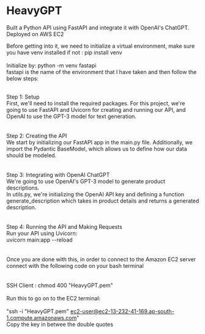 # HeavyGPT
Built a Python API using FastAPI and integrate it with OpenAI's ChatGPT. Deployed on AWS EC2


Before getting into it, we need to initialize a virtual environment, make sure you have venv installed if not : pip install venv<br><br>
Initialize by: python -m venv fastapi<br>
fastapi is the name of the environment that I have taken and then follow the below steps:<br><br>

Step 1: Setup <br>
First, we'll need to install the required packages. For this project, we're going to use FastAPI and Uvicorn for creating and running our API, and OpenAI to use the GPT-3 model for text generation.
<br>
<br>
<br>
Step 2: Creating the API<br>
We start by initializing our FastAPI app in the main.py file. Additionally, we import the Pydantic BaseModel, which allows us to define how our data should be modeled.
<br>
<br>
<br>
Step 3: Integrating with OpenAI ChatGPT<br>
We're going to use OpenAI's GPT-3 model to generate product descriptions.<br>
In utils.py, we're initializing the OpenAI API key and defining a function generate_description which takes in product details and returns a generated description.
<br>
<br>
<br>
Step 4: Running the API and Making Requests<br>
Run your API using Uvicorn:<br>
uvicorn main:app --reload
<br>
<br>
<br>
Once you are done with this, in order to connect to the Amazon EC2 server connect with the following code on your bash terminal<br>
<br>
<br>
SSH Client : chmod 400 "HeavyGPT.pem"<br>
<br>
Run this to go on to the EC2 terminal:<br>
<br>
"ssh -i "HeavyGPT.pem" ec2-user@ec2-13-232-41-169.ap-south-1.compute.amazonaws.com"<br>Copy the key in betwee the double quotes
<br>
